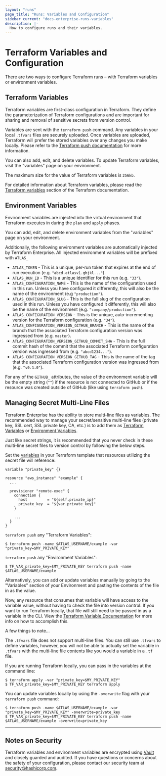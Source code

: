 ```yaml
---
layout: "runs"
page_title: "Runs: Variables and Configuration"
sidebar_current: "docs-enterprise-runs-variables"
description: |-
  How to configure runs and their variables.
---
```


# Terraform Variables and Configuration

There are two ways to configure Terraform runs – with
Terraform variables or environment variables.

## Terraform Variables

Terraform variables are first-class configuration in Terraform. They
define the parameterization of Terraform configurations and are important
for sharing and removal of sensitive secrets from version control.

Variables are sent with the `terraform push` command. Any variables in your local
`.tfvars` files are securely uploaded. Once variables are uploaded, Terraform will prefer the stored variables over any changes you
make locally. Please refer to the
[Terraform push documentation](https://www.terraform.io/docs/commands/push.html)
for more information.

You can also add, edit, and delete variables. To update
Terraform variables, visit the "variables" page on your
environment.

The maximum size for the value of Terraform variables is `256kb`.

For detailed information about Terraform variables, please read the
[Terraform variables](https://terraform.io/docs/configuration/variables.html)
section of the Terraform documentation.

## Environment Variables

Environment variables are injected into the virtual environment that Terraform
executes in during the `plan` and `apply` phases.

You can add, edit, and delete environment variables from the "variables" page
on your environment.

Additionally, the following environment variables are automatically injected by
Terraform Enterprise. All injected environment variables will be prefixed with `ATLAS_`

- `ATLAS_TOKEN` - This is a unique, per-run token that expires at the end of
  run execution (e.g. `"abcd.atlasv1.ghjkl..."`).
- `ATLAS_RUN_ID` - This is a unique identifier for this run (e.g. `"33"`).
- `ATLAS_CONFIGURATION_NAME` - This is the name of the configuration used in
  this run. Unless you have configured it differently, this will also be the
  name of the environment (e.g `"production"`).
- `ATLAS_CONFIGURATION_SLUG` - This is the full slug of the configuration used
  in this run. Unless you have configured it differently, this will also be the
  name of the environment (e.g. `"company/production"`).
- `ATLAS_CONFIGURATION_VERSION` - This is the unique, auto-incrementing version
  for the Terraform configuration (e.g. `"34"`).
- `ATLAS_CONFIGURATION_VERSION_GITHUB_BRANCH` - This is the name of the branch
  that the associated Terraform configuration version was ingressed from
  (e.g. `master`).
- `ATLAS_CONFIGURATION_VERSION_GITHUB_COMMIT_SHA` - This is the full commit hash
  of the commit that the associated Terraform configuration version was
  ingressed from (e.g. `"abcd1234..."`).
- `ATLAS_CONFIGURATION_VERSION_GITHUB_TAG` - This is the name of the tag
  that the associated Terraform configuration version was ingressed from
  (e.g. `"v0.1.0"`).

For any of the `GITHUB_` attributes, the value of the environment variable will
be the empty string (`""`) if the resource is not connected to GitHub or if the
resource was created outside of GitHub (like using `terraform push`).

## Managing Secret Multi-Line Files

Terraform Enterprise has the ability to store multi-line files as variables. The recommended way to manage your secret/sensitive multi-line files (private key, SSL cert, SSL private key, CA, etc.) is to add them as [Terraform Variables](#terraform-variables) or [Environment Variables](#environment-variables).

Just like secret strings, it is recommended that you never check in these multi-line secret files to version control by following the below steps.

Set the [variables](https://www.terraform.io/docs/configuration/variables.html) in your Terraform template that resources utilizing the secret file will reference:

    variable "private_key" {}

    resource "aws_instance" "example" {
      ...

      provisioner "remote-exec" {
        connection {
          host         = "${self.private_ip}"
          private_key  = "${var.private_key}"
        }

        ...
      }
    }

`terraform push` any "Terraform Variables":

    $ terraform push -name $ATLAS_USERNAME/example -var "private_key=$MY_PRIVATE_KEY"

`terraform push` any "Environment Variables":

    $ TF_VAR_private_key=$MY_PRIVATE_KEY terraform push -name $ATLAS_USERNAME/example

Alternatively, you can add or update variables manually by going to the "Variables" section of your Environment and pasting the contents of the file in as the value.

Now, any resource that consumes that variable will have access to the variable value, without having to check the file into version control. If you want to run Terraform locally, that file will still need to be passed in as a variable in the CLI. View the [Terraform Variable Documentation](https://www.terraform.io/docs/configuration/variables.html) for more info on how to accomplish this.

A few things to note...

The `.tfvars` file does not support multi-line files. You can still use `.tfvars` to define variables, however, you will not be able to actually set the variable in `.tfvars` with the multi-line file contents like you would a variable in a `.tf` file.

If you are running Terraform locally, you can pass in the variables at the command line:

    $ terraform apply -var "private_key=$MY_PRIVATE_KEY"
    $ TF_VAR_private_key=$MY_PRIVATE_KEY terraform apply

You can update variables locally by using the `-overwrite` flag with your `terraform push` command:

    $ terraform push -name $ATLAS_USERNAME/example -var "private_key=$MY_PRIVATE_KEY" -overwrite=private_key
    $ TF_VAR_private_key=$MY_PRIVATE_KEY terraform push -name $ATLAS_USERNAME/example -overwrite=private_key

- - -

## Notes on Security

Terraform variables and environment variables are encrypted using
[Vault](https://vaultproject.io) and closely guarded and audited. If you have
questions or concerns about the safety of your configuration, please contact
our security team at [security@hashicorp.com](mailto:security@hashicorp.com).
